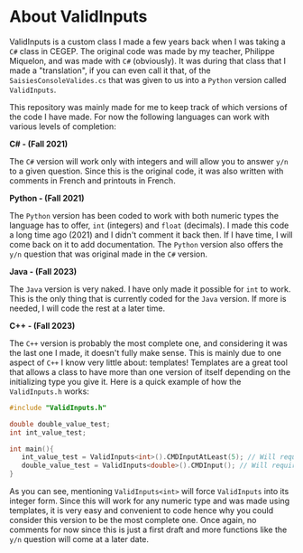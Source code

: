 # About ValidInputs

ValidInputs is a custom class I made a few years back when I was taking a `C#` class in CEGEP. The original code was made by my teacher, Philippe Miquelon, and was made with `C#` (obviously). It was during that class that I made a "translation", if you can even call it that, of the `SaisiesConsoleValides.cs` that was given to us into a `Python` version called `ValidInputs`. 

This repository was mainly made for me to keep track of which versions of the code I have made. For now the following languages can work with various levels of completion:

**C# - (Fall 2021)**

The `C#` version will work only with integers and will allow you to answer `y/n` to a given question. Since this is the original code, it was also written with comments in French and printouts in French.

**Python - (Fall 2021)**

The `Python` version has been coded to work with both numeric types the language has to offer, `int` (integers) and `float` (decimals). I made this code a long time ago (2021) and I didn't comment it back then. If I have time, I will come back on it to add documentation. The `Python` version also offers the `y/n` question that was original made in the `C#` version.

**Java - (Fall 2023)**

The `Java` version is very naked. I have only made it possible for `int` to work. This is the only thing that is currently coded for the `Java` version. If more is needed, I will code the rest at a later time.

**C++ - (Fall 2023)**

The `C++` version is probably the most complete one, and considering it was the last one I made, it doesn't fully make sense. This is mainly due to one aspect of `C++` I know very little about: templates! Templates are a great tool that allows a class to have more than one version of itself depending on the initializing type you give it. Here is a quick example of how the `ValidInputs.h` works:

```cpp
#include "ValidInputs.h"

double double_value_test;
int int_value_test;

int main(){
   int_value_test = ValidInputs<int>().CMDInputAtLeast(5); // Will require you to enter an integer of at least 5.
   double_value_test = ValidInputs<double>().CMDInput(); // Will require you to enter a double.
}
```

As you can see, mentioning `ValidInputs<int>` will force `ValidInputs` into its integer form. Since this will work for any numeric type and was made using templates, it is very easy and convenient to code hence why you could consider this version to be the most complete one. Once again, no comments for now since this is just a first draft and more functions like the `y/n` question will come at a later date.
